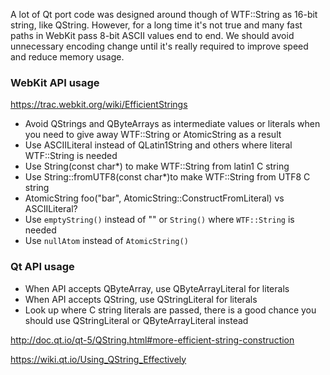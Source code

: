 A lot of Qt port code was designed around though of WTF::String as 16-bit string, like QString. However, for a long time it's not true and many fast paths in WebKit pass 8-bit ASCII values end to end. We should avoid unnecessary encoding change until it's really required to improve speed and reduce memory usage.

### WebKit API usage

https://trac.webkit.org/wiki/EfficientStrings

* Avoid QStrings and QByteArrays as intermediate values or literals when you need to give away WTF::String or AtomicString as a result
* Use ASCIILiteral instead of QLatin1String and others where literal WTF::String is needed
* Use String(const char*) to make WTF::String from latin1 C string
* Use String::fromUTF8(const char*)to make WTF::String from UTF8 C string
* AtomicString foo("bar", AtomicString::ConstructFromLiteral) vs ASCIILiteral?
* Use `emptyString()` instead of "" or `String()` where `WTF::String` is needed
* Use `nullAtom` instead of `AtomicString()`

### Qt API usage

* When API accepts QByteArray, use QByteArrayLiteral for literals
* When API accepts QString, use QStringLiteral for literals
* Look up where C string literals are passed, there is a good chance you should use QStringLiteral or QByteArrayLiteral instead

http://doc.qt.io/qt-5/QString.html#more-efficient-string-construction

https://wiki.qt.io/Using_QString_Effectively